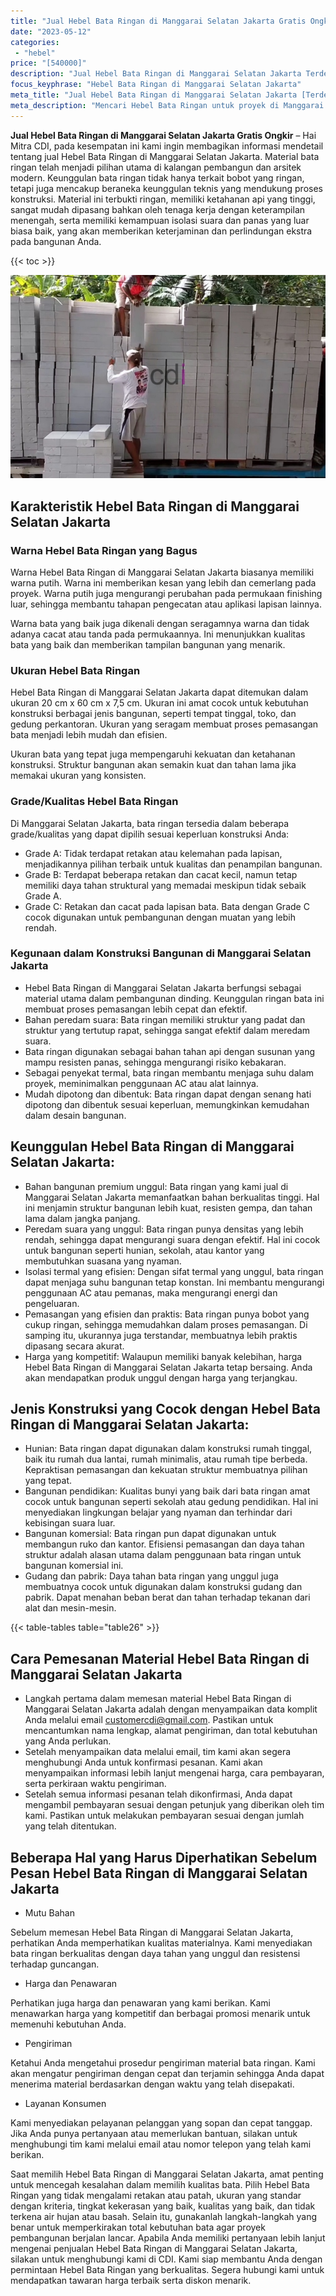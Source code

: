 ```yaml
---
title: "Jual Hebel Bata Ringan di Manggarai Selatan Jakarta Gratis Ongkir"
date: "2023-05-12"
categories:
 - "hebel"
price: "[540000]"
description: "Jual Hebel Bata Ringan di Manggarai Selatan Jakarta Terdekat. Hebel Bata Ringan ini sering dipakai dalam proyek pembangunan sebagai material dinding yang kuat dan berkualitas. Kontak kami untuk mendapatkan informasi lebih lanjut."
focus_keyphrase: "Hebel Bata Ringan di Manggarai Selatan Jakarta"
meta_title: "Jual Hebel Bata Ringan di Manggarai Selatan Jakarta [Terdekat] - CDI"
meta_description: "Mencari Hebel Bata Ringan untuk proyek di Manggarai Selatan Jakarta? Kami memiliki Hebel Bata Ringan berkualitas untuk material dinding. Dapatkan penawaran terbaik sekarang."
---
```


**Jual Hebel Bata Ringan di Manggarai Selatan Jakarta Gratis Ongkir** – Hai Mitra CDI, pada kesempatan ini kami ingin membagikan informasi mendetail tentang jual Hebel Bata Ringan di Manggarai Selatan Jakarta. Material bata ringan telah menjadi pilihan utama di kalangan pembangun dan arsitek modern. Keunggulan bata ringan tidak hanya terkait bobot yang ringan, tetapi juga mencakup beraneka keunggulan teknis yang mendukung proses konstruksi. Material ini terbukti ringan, memiliki ketahanan api yang tinggi, sangat mudah dipasang bahkan oleh tenaga kerja dengan keterampilan menengah, serta memiliki kemampuan isolasi suara dan panas yang luar biasa baik, yang akan memberikan keterjaminan dan perlindungan ekstra pada bangunan Anda.

{{< toc >}}

![Jual Hebel Bata Ringan di Manggarai Selatan Jakarta Gratis Ongkir](/images/hebel/hebel-bataringan-05.jpg)

## Karakteristik Hebel Bata Ringan di Manggarai Selatan Jakarta

### Warna Hebel Bata Ringan yang Bagus

Warna Hebel Bata Ringan di Manggarai Selatan Jakarta biasanya memiliki warna putih. Warna ini memberikan kesan yang lebih dan cemerlang pada proyek. Warna putih juga mengurangi perubahan pada permukaan finishing luar, sehingga membantu tahapan pengecatan atau aplikasi lapisan lainnya.

Warna bata yang baik juga dikenali dengan seragamnya warna dan tidak adanya cacat atau tanda pada permukaannya. Ini menunjukkan kualitas bata yang baik dan memberikan tampilan bangunan yang menarik.

### Ukuran Hebel Bata Ringan

Hebel Bata Ringan di Manggarai Selatan Jakarta dapat ditemukan dalam ukuran 20 cm x 60 cm x 7,5 cm. Ukuran ini amat cocok untuk kebutuhan konstruksi berbagai jenis bangunan, seperti tempat tinggal, toko, dan gedung perkantoran. Ukuran yang seragam membuat proses pemasangan bata menjadi lebih mudah dan efisien.

Ukuran bata yang tepat juga mempengaruhi kekuatan dan ketahanan konstruksi. Struktur bangunan akan semakin kuat dan tahan lama jika memakai ukuran yang konsisten.

### Grade/Kualitas Hebel Bata Ringan

Di Manggarai Selatan Jakarta, bata ringan tersedia dalam beberapa grade/kualitas yang dapat dipilih sesuai keperluan konstruksi Anda:

*   Grade A: Tidak terdapat retakan atau kelemahan pada lapisan, menjadikannya pilihan terbaik untuk kualitas dan penampilan bangunan.
*   Grade B: Terdapat beberapa retakan dan cacat kecil, namun tetap memiliki daya tahan struktural yang memadai meskipun tidak sebaik Grade A.
*   Grade C: Retakan dan cacat pada lapisan bata. Bata dengan Grade C cocok digunakan untuk pembangunan dengan muatan yang lebih rendah.

### Kegunaan dalam Konstruksi Bangunan di Manggarai Selatan Jakarta

*   Hebel Bata Ringan di Manggarai Selatan Jakarta berfungsi sebagai material utama dalam pembangunan dinding. Keunggulan ringan bata ini membuat proses pemasangan lebih cepat dan efektif.
*   Bahan peredam suara: Bata ringan memiliki struktur yang padat dan struktur yang tertutup rapat, sehingga sangat efektif dalam meredam suara.
*   Bata ringan digunakan sebagai bahan tahan api dengan susunan yang mampu resisten panas, sehingga mengurangi risiko kebakaran.
*   Sebagai penyekat termal, bata ringan membantu menjaga suhu dalam proyek, meminimalkan penggunaan AC atau alat lainnya.
*   Mudah dipotong dan dibentuk: Bata ringan dapat dengan senang hati dipotong dan dibentuk sesuai keperluan, memungkinkan kemudahan dalam desain bangunan.

## Keunggulan Hebel Bata Ringan di Manggarai Selatan Jakarta:

*   Bahan bangunan premium unggul: Bata ringan yang kami jual di Manggarai Selatan Jakarta memanfaatkan bahan berkualitas tinggi. Hal ini menjamin struktur bangunan lebih kuat, resisten gempa, dan tahan lama dalam jangka panjang.
*   Peredam suara yang unggul: Bata ringan punya densitas yang lebih rendah, sehingga dapat mengurangi suara dengan efektif. Hal ini cocok untuk bangunan seperti hunian, sekolah, atau kantor yang membutuhkan suasana yang nyaman.
*   Isolasi termal yang efisien: Dengan sifat termal yang unggul, bata ringan dapat menjaga suhu bangunan tetap konstan. Ini membantu mengurangi penggunaan AC atau pemanas, maka mengurangi energi dan pengeluaran.
*   Pemasangan yang efisien dan praktis: Bata ringan punya bobot yang cukup ringan, sehingga memudahkan dalam proses pemasangan. Di samping itu, ukurannya juga terstandar, membuatnya lebih praktis dipasang secara akurat.
*   Harga yang kompetitif: Walaupun memiliki banyak kelebihan, harga Hebel Bata Ringan di Manggarai Selatan Jakarta tetap bersaing. Anda akan mendapatkan produk unggul dengan harga yang terjangkau.

## Jenis Konstruksi yang Cocok dengan Hebel Bata Ringan di Manggarai Selatan Jakarta:

*   Hunian: Bata ringan dapat digunakan dalam konstruksi rumah tinggal, baik itu rumah dua lantai, rumah minimalis, atau rumah tipe berbeda. Kepraktisan pemasangan dan kekuatan struktur membuatnya pilihan yang tepat.
*   Bangunan pendidikan: Kualitas bunyi yang baik dari bata ringan amat cocok untuk bangunan seperti sekolah atau gedung pendidikan. Hal ini menyediakan lingkungan belajar yang nyaman dan terhindar dari kebisingan suara luar.
*   Bangunan komersial: Bata ringan pun dapat digunakan untuk membangun ruko dan kantor. Efisiensi pemasangan dan daya tahan struktur adalah alasan utama dalam penggunaan bata ringan untuk bangunan komersial ini.
*   Gudang dan pabrik: Daya tahan bata ringan yang unggul juga membuatnya cocok untuk digunakan dalam konstruksi gudang dan pabrik. Dapat menahan beban berat dan tahan terhadap tekanan dari alat dan mesin-mesin.

{{< table-tables table="table26" >}}

## Cara Pemesanan Material Hebel Bata Ringan di Manggarai Selatan Jakarta

*   Langkah pertama dalam memesan material Hebel Bata Ringan di Manggarai Selatan Jakarta adalah dengan menyampaikan data komplit Anda melalui email customercdi@gmail.com. Pastikan untuk mencantumkan nama lengkap, alamat pengiriman, dan total kebutuhan yang Anda perlukan.
*   Setelah menyampaikan data melalui email, tim kami akan segera menghubungi Anda untuk konfirmasi pesanan. Kami akan menyampaikan informasi lebih lanjut mengenai harga, cara pembayaran, serta perkiraan waktu pengiriman.
*   Setelah semua informasi pesanan telah dikonfirmasi, Anda dapat mengambil pembayaran sesuai dengan petunjuk yang diberikan oleh tim kami. Pastikan untuk melakukan pembayaran sesuai dengan jumlah yang telah ditentukan.

## Beberapa Hal yang Harus Diperhatikan Sebelum Pesan Hebel Bata Ringan di Manggarai Selatan Jakarta

*   Mutu Bahan

Sebelum memesan Hebel Bata Ringan di Manggarai Selatan Jakarta, perhatikan Anda memperhatikan kualitas materialnya. Kami menyediakan bata ringan berkualitas dengan daya tahan yang unggul dan resistensi terhadap guncangan.
*   Harga dan Penawaran

Perhatikan juga harga dan penawaran yang kami berikan. Kami menawarkan harga yang kompetitif dan berbagai promosi menarik untuk memenuhi kebutuhan Anda.
*   Pengiriman

Ketahui Anda mengetahui prosedur pengiriman material bata ringan. Kami akan mengatur pengiriman dengan cepat dan terjamin sehingga Anda dapat menerima material berdasarkan dengan waktu yang telah disepakati.
*   Layanan Konsumen

Kami menyediakan pelayanan pelanggan yang sopan dan cepat tanggap. Jika Anda punya pertanyaan atau memerlukan bantuan, silakan untuk menghubungi tim kami melalui email atau nomor telepon yang telah kami berikan.

Saat memilih Hebel Bata Ringan di Manggarai Selatan Jakarta, amat penting untuk mencegah kesalahan dalam memilih kualitas bata. Pilih Hebel Bata Ringan yang tidak mengalami retakan atau patah, ukuran yang standar dengan kriteria, tingkat kekerasan yang baik, kualitas yang baik, dan tidak terkena air hujan atau basah. Selain itu, gunakanlah langkah-langkah yang benar untuk memperkirakan total kebutuhan bata agar proyek pembangunan berjalan lancar. Apabila Anda memiliki pertanyaan lebih lanjut mengenai penjualan Hebel Bata Ringan di Manggarai Selatan Jakarta, silakan untuk menghubungi kami di CDI. Kami siap membantu Anda dengan permintaan Hebel Bata Ringan yang berkualitas. Segera hubungi kami untuk mendapatkan tawaran harga terbaik serta diskon menarik.